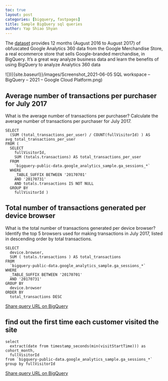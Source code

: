 ```yaml
---
toc: true
layout: post
categories: [bigquery, fastpages]
title: Sample BigQuery sql queries
author: Yap Shiao Shyan
---
```



The [dataset](https://accounts.google.com/ServiceLogin/signinchooser?service=cloudconsole&passive=1209600&osid=1&continue=https%3A%2F%2Fconsole.cloud.google.com%2Fbigquery%3Fp%3Dbigquery-public-data%26d%3Dgoogle_analytics_sample%26t%3Dga_sessions_20170801%26page%3Dtable%26ref%3Dhttps%3A%2F%2Fconsole.cloud.google.com%2Fmarketplace%2Fproduct%2Fobfuscated-ga360-data%2Fobfuscated-ga360-data%3Fproject%253Dlexical-script-761%2526login%253Dtrue%2526ref%253Dhttps%3A%25252F%25252Fsupport.google.com%25252F&followup=https%3A%2F%2Fconsole.cloud.google.com%2Fbigquery%3Fp%3Dbigquery-public-data%26d%3Dgoogle_analytics_sample%26t%3Dga_sessions_20170801%26page%3Dtable%26ref%3Dhttps%3A%2F%2Fconsole.cloud.google.com%2Fmarketplace%2Fproduct%2Fobfuscated-ga360-data%2Fobfuscated-ga360-data%3Fproject%253Dlexical-script-761%2526login%253Dtrue%2526ref%253Dhttps%3A%25252F%25252Fsupport.google.com%25252F&flowName=GlifWebSignIn&flowEntry=ServiceLogin) provides 12 months (August 2016 to August 2017) of obfuscated Google Analytics 360 data from the Google Merchandise Store, a real ecommerce store that sells Google-branded merchandise, in BigQuery. It’s a great way analyze business data and learn the benefits of using BigQuery to analyze Analytics 360 data 

![]({{site.baseurl}}/images/Screenshot_2021-06-05 SQL workspace – BigQuery – 2021 – Google Cloud Platform.png)

## Average number of transactions per purchaser for July 2017
What is the average number of transactions per purchaser?
Calculate the average number of transactions per purchaser for July 2017. 

```
SELECT
  (SUM (total_transactions_per_user) / COUNT(fullVisitorId) ) AS avg_total_transactions_per_user
FROM (
  SELECT
    fullVisitorId,
    SUM (totals.transactions) AS total_transactions_per_user
  FROM
    `bigquery-public-data.google_analytics_sample.ga_sessions_*`
  WHERE
    _TABLE_SUFFIX BETWEEN '20170701'
    AND '20170731'
    AND totals.transactions IS NOT NULL
  GROUP BY
    fullVisitorId )
```
## Total number of transactions generated per device browser
What is the total number of transactions generated per device browser?
Identify the top 5 browsers used for making transactions in July 2017, listed in descending order by total transactions.

```
SELECT
  device.browser,
  SUM ( totals.transactions ) AS total_transactions
FROM
  `bigquery-public-data.google_analytics_sample.ga_sessions_*`
WHERE
  _TABLE_SUFFIX BETWEEN '20170701'
  AND '20170731'
GROUP BY
  device.browser
ORDER BY
  total_transactions DESC
```
[Share query URL on BigQuery](https://console.cloud.google.com/bigquery?sq=416461284595:33e0e2cdec00434285d6717f9f555a4b)

## find out the first time each customer visited the site 
```
select
  extract(date from timestamp_seconds(min(visitStartTime))) as cohort_month,
  fullVisitorId
from `bigquery-public-data.google_analytics_sample.ga_sessions_*`
group by fullVisitorId
```
[Share query URL on BigQuery](https://console.cloud.google.com/bigquery?sq=416461284595:dcdee4c6233848018c8c33d0f2f57822)

